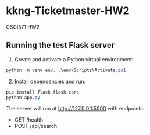 # kkng-Ticketmaster-HW2
CSCI571 HW2

## Running the test Flask server

1. Create and activate a Python virtual environment:

```powershell
python -m venv env; .\env\Scripts\Activate.ps1
```

2. Install dependencies and run:

```powershell
pip install flask flask-cors
python app.py
```

The server will run at http://127.0.0.1:5000 with endpoints:
- GET /health
- POST /api/search
